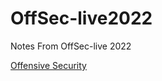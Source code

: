 # OffSec-live2022
Notes From OffSec-live 2022

[Offensive Security](offensive-security.com/offsec/offsec-live/)
